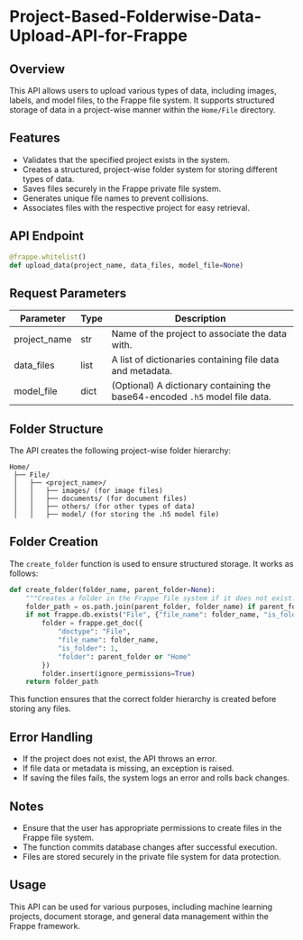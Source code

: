 # Project-Based-Folderwise-Data-Upload-API-for-Frappe

## Overview
This API allows users to upload various types of data, including images, labels, and model files, to the Frappe file system. It supports structured storage of data in a project-wise manner within the `Home/File` directory.

## Features
- Validates that the specified project exists in the system.
- Creates a structured, project-wise folder system for storing different types of data.
- Saves files securely in the Frappe private file system.
- Generates unique file names to prevent collisions.
- Associates files with the respective project for easy retrieval.

## API Endpoint
```python
@frappe.whitelist()
def upload_data(project_name, data_files, model_file=None)
```

## Request Parameters
| Parameter      | Type   | Description |
|---------------|--------|-------------|
| project_name  | str    | Name of the project to associate the data with. |
| data_files    | list   | A list of dictionaries containing file data and metadata. |
| model_file    | dict   | (Optional) A dictionary containing the base64-encoded `.h5` model file data. |



## Folder Structure
The API creates the following project-wise folder hierarchy:
```
Home/
 ├── File/
 │   ├── <project_name>/
 │   │   ├── images/ (for image files)
 │   │   ├── documents/ (for document files)
 │   │   ├── others/ (for other types of data)
 │   │   ├── model/ (for storing the .h5 model file)
```

## Folder Creation
The `create_folder` function is used to ensure structured storage. It works as follows:

```python
def create_folder(folder_name, parent_folder=None):
    """Creates a folder in the Frappe file system if it does not exist."""
    folder_path = os.path.join(parent_folder, folder_name) if parent_folder else folder_name
    if not frappe.db.exists("File", {"file_name": folder_name, "is_folder": 1}):
        folder = frappe.get_doc({
            "doctype": "File",
            "file_name": folder_name,
            "is_folder": 1,
            "folder": parent_folder or "Home"
        })
        folder.insert(ignore_permissions=True)
    return folder_path
```

This function ensures that the correct folder hierarchy is created before storing any files.

## Error Handling
- If the project does not exist, the API throws an error.
- If file data or metadata is missing, an exception is raised.
- If saving the files fails, the system logs an error and rolls back changes.

## Notes
- Ensure that the user has appropriate permissions to create files in the Frappe file system.
- The function commits database changes after successful execution.
- Files are stored securely in the private file system for data protection.

## Usage
This API can be used for various purposes, including machine learning projects, document storage, and general data management within the Frappe framework.


